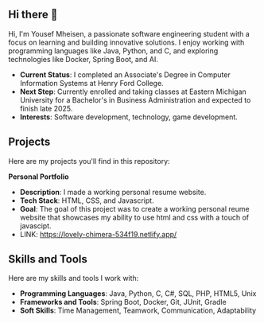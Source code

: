 ## Hi there 👋
Hi, I'm Yousef Mheisen, a passionate software engineering student with a focus on learning and building innovative solutions. I enjoy working with programming languages like Java, Python, and C, and exploring technologies like Docker, Spring Boot, and AI.

- **Current Status**: I completed an Associate's Degree in Computer Information Systems at Henry Ford College.
- **Next Step**: Currently enrolled and taking classes at Eastern Michigan University for a Bachelor's in Business Administration and expected to finish late 2025.
- **Interests**: Software development, technology, game development.

## Projects

Here are my projects you'll find in this repository:

 **Personal Portfolio**  
   - **Description**: I made a working personal resume website. 
   - **Tech Stack**: HTML, CSS, and Javascript.
   - **Goal**: The goal of this project was to create a working personal reume website that showcases my ability to use html and css with a touch of javascipt.
   - LINK: https://lovely-chimera-534f19.netlify.app/

 ## Skills and Tools

Here are my skills and tools I work with:

- **Programming Languages**: Java, Python, C, C#, SQL, PHP, HTML5, Unix
- **Frameworks and Tools**: Spring Boot, Docker, Git, JUnit, Gradle
- **Soft Skills**: Time Management, Teamwork, Communication, Adaptability
